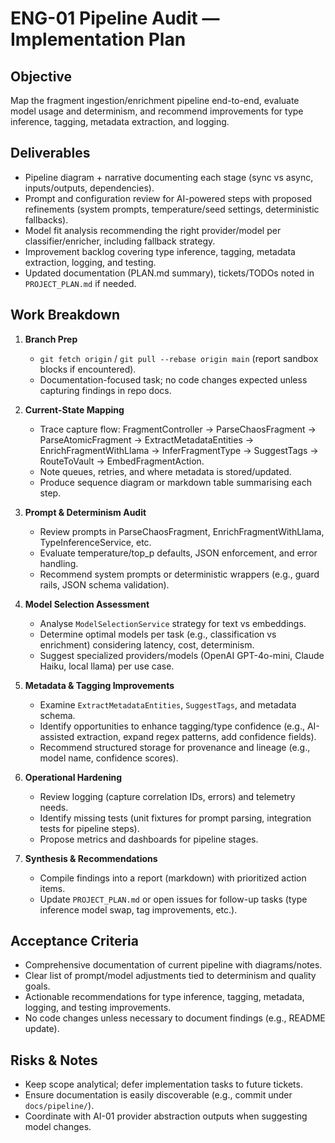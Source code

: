# ENG-01 Pipeline Audit — Implementation Plan

## Objective
Map the fragment ingestion/enrichment pipeline end-to-end, evaluate model usage and determinism, and recommend improvements for type inference, tagging, metadata extraction, and logging.

## Deliverables
- Pipeline diagram + narrative documenting each stage (sync vs async, inputs/outputs, dependencies).
- Prompt and configuration review for AI-powered steps with proposed refinements (system prompts, temperature/seed settings, deterministic fallbacks).
- Model fit analysis recommending the right provider/model per classifier/enricher, including fallback strategy.
- Improvement backlog covering type inference, tagging, metadata extraction, logging, and testing.
- Updated documentation (PLAN.md summary), tickets/TODOs noted in `PROJECT_PLAN.md` if needed.

## Work Breakdown
1. **Branch Prep**
   - `git fetch origin` / `git pull --rebase origin main` (report sandbox blocks if encountered).
   - Documentation-focused task; no code changes expected unless capturing findings in repo docs.

2. **Current-State Mapping**
   - Trace capture flow: FragmentController → ParseChaosFragment → ParseAtomicFragment → ExtractMetadataEntities → EnrichFragmentWithLlama → InferFragmentType → SuggestTags → RouteToVault → EmbedFragmentAction.
   - Note queues, retries, and where metadata is stored/updated.
   - Produce sequence diagram or markdown table summarising each step.

3. **Prompt & Determinism Audit**
   - Review prompts in ParseChaosFragment, EnrichFragmentWithLlama, TypeInferenceService, etc.
   - Evaluate temperature/top_p defaults, JSON enforcement, and error handling.
   - Recommend system prompts or deterministic wrappers (e.g., guard rails, JSON schema validation).

4. **Model Selection Assessment**
   - Analyse `ModelSelectionService` strategy for text vs embeddings.
   - Determine optimal models per task (e.g., classification vs enrichment) considering latency, cost, determinism.
   - Suggest specialized providers/models (OpenAI GPT-4o-mini, Claude Haiku, local llama) per use case.

5. **Metadata & Tagging Improvements**
   - Examine `ExtractMetadataEntities`, `SuggestTags`, and metadata schema.
   - Identify opportunities to enhance tagging/type confidence (e.g., AI-assisted extraction, expand regex patterns, add confidence fields).
   - Recommend structured storage for provenance and lineage (e.g., model name, confidence scores).

6. **Operational Hardening**
   - Review logging (capture correlation IDs, errors) and telemetry needs.
   - Identify missing tests (unit fixtures for prompt parsing, integration tests for pipeline steps).
   - Propose metrics and dashboards for pipeline stages.

7. **Synthesis & Recommendations**
   - Compile findings into a report (markdown) with prioritized action items.
   - Update `PROJECT_PLAN.md` or open issues for follow-up tasks (type inference model swap, tag improvements, etc.).

## Acceptance Criteria
- Comprehensive documentation of current pipeline with diagrams/notes.
- Clear list of prompt/model adjustments tied to determinism and quality goals.
- Actionable recommendations for type inference, tagging, metadata, logging, and testing improvements.
- No code changes unless necessary to document findings (e.g., README update).

## Risks & Notes
- Keep scope analytical; defer implementation tasks to future tickets.
- Ensure documentation is easily discoverable (e.g., commit under `docs/pipeline/`).
- Coordinate with AI-01 provider abstraction outputs when suggesting model changes.
